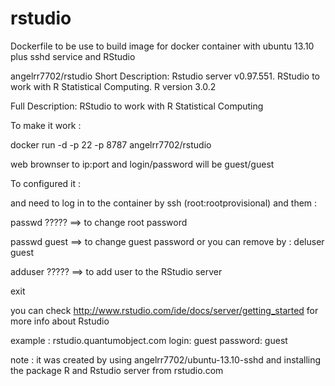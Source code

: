 rstudio
=======

Dockerfile to be use to build image for docker container with ubuntu 13.10 plus sshd service and RStudio

angelrr7702/rstudio
Short Description:
Rstudio server v0.97.551.
RStudio to work with R Statistical Computing.
R version 3.0.2


Full Description:
RStudio to work with R Statistical Computing

To make it work :

docker run -d -p 22 -p 8787 angelrr7702/rstudio

web brownser to ip:port and login/password will be guest/guest


To configured it :

and need to log in to the container by ssh (root:rootprovisional) and them :

passwd ????? ==> to change root password

passwd guest ==> to change guest password or you can remove by :  deluser guest

adduser ????? ==> to add user to the RStudio server

exit


you can check http://www.rstudio.com/ide/docs/server/getting_started for more info about Rstudio



example : rstudio.quantumobject.com login: guest password: guest

note : it was created by using angelrr7702/ubuntu-13.10-sshd and installing the package R and Rstudio server from rstudio.com
